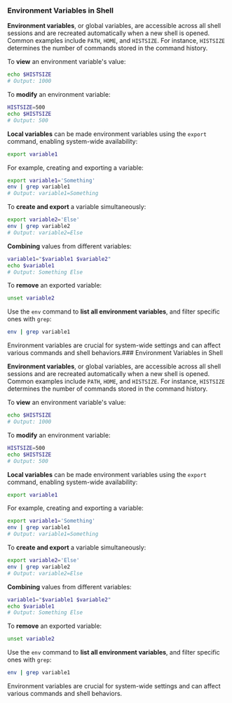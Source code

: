 ### Environment Variables in Shell

**Environment variables**, or global variables, are accessible across all shell sessions and are recreated automatically when a new shell is opened. Common examples include `PATH`, `HOME`, and `HISTSIZE`. For instance, `HISTSIZE` determines the number of commands stored in the command history.

To **view** an environment variable's value:

```bash
echo $HISTSIZE
# Output: 1000
```

To **modify** an environment variable:

```bash
HISTSIZE=500
echo $HISTSIZE
# Output: 500
```

**Local variables** can be made environment variables using the `export` command, enabling system-wide availability:

```bash
export variable1
```

For example, creating and exporting a variable:

```bash
export variable1='Something'
env | grep variable1
# Output: variable1=Something
```

To **create and export** a variable simultaneously:

```bash
export variable2='Else'
env | grep variable2
# Output: variable2=Else
```

**Combining** values from different variables:

```bash
variable1="$variable1 $variable2"
echo $variable1
# Output: Something Else
```

To **remove** an exported variable:

```bash
unset variable2
```

Use the `env` command to **list all environment variables**, and filter specific ones with `grep`:

```bash
env | grep variable1
```

Environment variables are crucial for system-wide settings and can affect various commands and shell behaviors.### Environment Variables in Shell

**Environment variables**, or global variables, are accessible across all shell sessions and are recreated automatically when a new shell is opened. Common examples include `PATH`, `HOME`, and `HISTSIZE`. For instance, `HISTSIZE` determines the number of commands stored in the command history.

To **view** an environment variable's value:

```bash
echo $HISTSIZE
# Output: 1000
```

To **modify** an environment variable:

```bash
HISTSIZE=500
echo $HISTSIZE
# Output: 500
```

**Local variables** can be made environment variables using the `export` command, enabling system-wide availability:

```bash
export variable1
```

For example, creating and exporting a variable:

```bash
export variable1='Something'
env | grep variable1
# Output: variable1=Something
```

To **create and export** a variable simultaneously:

```bash
export variable2='Else'
env | grep variable2
# Output: variable2=Else
```

**Combining** values from different variables:

```bash
variable1="$variable1 $variable2"
echo $variable1
# Output: Something Else
```

To **remove** an exported variable:

```bash
unset variable2
```

Use the `env` command to **list all environment variables**, and filter specific ones with `grep`:

```bash
env | grep variable1
```

Environment variables are crucial for system-wide settings and can affect various commands and shell behaviors.